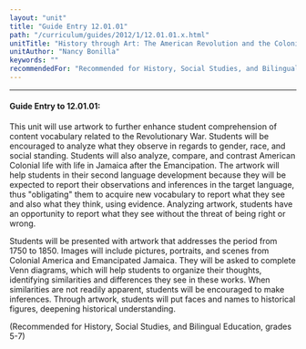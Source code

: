 ```yaml
---
layout: "unit"
title: "Guide Entry 12.01.01"
path: "/curriculum/guides/2012/1/12.01.01.x.html"
unitTitle: "History through Art: The American Revolution and the Colonial New World (1750-1850)"
unitAuthor: "Nancy Bonilla"
keywords: ""
recommendedFor: "Recommended for History, Social Studies, and Bilingual Education, grades 5-7"
---
```

<body>
<hr/>
 <h4>
  Guide Entry to 12.01.01:
 </h4>
 <p>
  This unit will use artwork to further enhance student comprehension of content vocabulary related to the Revolutionary War. Students will be encouraged to analyze what they observe in regards to gender, race, and social standing. Students will also analyze, compare, and contrast American Colonial life with life in Jamaica after the Emancipation. The artwork will help students in their second language development because they will be expected to report their observations and inferences in the target language, thus "obligating" them to acquire new vocabulary to report what they see and also what they think, using evidence. Analyzing artwork, students have an opportunity to report what they see without the threat of being right or wrong.
 </p>
<p>
  Students will be presented with artwork that addresses the period from 1750 to 1850.  Images will include pictures, portraits, and scenes from Colonial America and Emancipated Jamaica. They will be asked to complete Venn diagrams, which will help students to organize their thoughts, identifying similarities and differences they see in these works.  When similarities are not readily apparent, students will be encouraged to make inferences.  Through artwork, students will put faces and names to historical figures, deepening historical understanding.
 </p>
<p>
  (Recommended for History, Social Studies, and Bilingual Education, grades 5-7)
 </p>


</body>